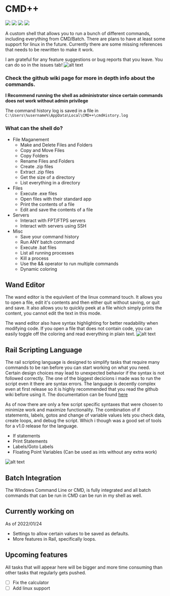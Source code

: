 # CMD++
![](https://img.shields.io/github/downloads/Abbin44/CMD-Plus/total?color=orange&label=Downloads)
![](https://img.shields.io/github/stars/Abbin44/CMD-Plus?color=orange&label=Stars)
![](https://img.shields.io/github/forks/Abbin44/CMD-Plus?color=orange&label=Forks)
![](https://img.shields.io/endpoint?url=https://raw.githubusercontent.com/Abbin44/CMD-Plus/master/Shields/lines.json)

A custom shell that allows you to run a bunch of different commands, including everything from CMD/Batch. There are plans to have at least some support for linux in the future. Currently there are some missing references that needs to be rewritten to make it work. 

I am grateful for any feature suggestions or bug reports that you leave. You can do so in the issues tab!
![alt text](https://github.com/Abbin44/Custom-Shell/blob/master/preview.png?raw=true)

### Check the github wiki page for more in depth info about the commands.

**I Recommend running the shell as administrator since certain commands does not work without admin privilege**

The command history log is saved in a file in `C:\Users\%username%\AppData\Local\CMD++\cmdHistory.log`
### What can the shell do?
+ File Maganement
    + Make and Delete Files and Folders
    + Copy and Move Files
    + Copy Folders
    + Rename Files and Folders
    + Create .zip files
    + Extract .zip files
    + Get the size of a directory
    + List everything in a directory
+ Files
    + Execute .exe files
    + Open files with their standard app
    + Print the contents of a file
    + Edit and save the contents of a file
+ Servers
    + Interact with FPT/FTPS servers
    + Interact with servers using SSH
+ Misc
    + Save your command history
    + Run ANY batch command
    + Execute .bat files
    + List all running processes
    + Kill a process
    + Use the && operator to run multiple commands
    + Dynamic coloring
    
## Wand Editor
The wand editor is the equivilent of the linux command touch. It allows you to open a file, edit it's contents and then either quit without saving, or quit and save. It also allows you to quickly peek at a file which simply prints the content, you cannot edit the text in this mode.

The wand editor also have syntax highlighting for better readability when modifying code. If you open a file that does not contain code, you can easily toggle off the coloring and read everything in plain text.
![alt text](https://github.com/Abbin44/Custom-Shell/blob/master/wand_preview.png?raw=true)

## Rail Scripting Language
The rail scripting language is designed to simplify tasks that require many commands to be ran before you can start working on what you need.
Certain design choices may lead to unexpected behavior if the syntax is not followed correctly. The one of the biggest decicions i made was to run the script even it there are syntax errors.
The language is decently complex even at first release so it is highly recommended that you read the github wiki before using it. The documentation can be found [here](https://github.com/Abbin44/CMD-Plus/wiki/Rails)

As of now there are only a few script specific syntaxes that were chosen to minimize work and maximize functionality.
The combination of if statements, labels, gotos and change of variable values lets you check data, create loops, and debug the script. Which i though was a good set of tools for a v1.0 release for the language.

  + If statements
  + Print Statements
  + Labels/Goto Labels
  + Floating Point Variables (Can be used as ints without any extra work)
  
![alt text](https://github.com/Abbin44/Custom-Shell/blob/master/script_preview.png?raw=true)

## Batch Integration
The Windows Command Line or CMD, is fully integrated and all batch commands that can be run in CMD can be run in my shell as well.

## Currently working on
As of 2022/01/24
 * Settings to allow certain values to be saved as defaults.
 * More features in Rail, specifically loops.

## Upcoming features
All tasks that will appear here will be bigger and more time consuming than other tasks that regularly gets pushed.

- [ ] Fix the calculator
- [ ] Add linux support
